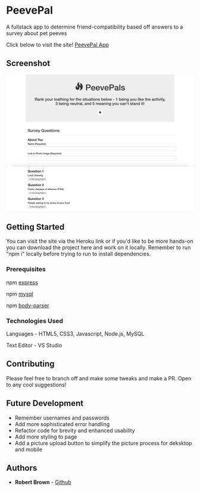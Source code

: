# PeevePal

A fullstack app to determine friend-compatibility based off answers to a survey about pet peeves

Click below to visit the site!
[PeevePal App](hhttps://peevepals.herokuapp.com/)

## Screenshot

<img src="Mocks/preview.png" width="600">
<img src="Mocks/preview2.png" width="600">

## Getting Started

You can visit the site via the Heroku link or if you'd like to be more hands-on you can download the project here and work on it locally. Remember to run "npm i" locally before trying to run to install dependencies.

### Prerequisites

npm [express](https://www.npmjs.com/package/express)

npm [mysql](https://www.npmjs.com/package/mysql)

npm [body-parser](https://www.npmjs.com/package/body-parser)

### Technologies Used

Languages - HTML5, CSS3, Javascript, Node.js, MySQL

Text Editor - VS Studio

## Contributing

Please feel free to branch off and make some tweaks and make a PR. Open to any cool suggestions!

## Future Development

* Remember usernames and passwords
* Add more sophisticated error handling
* Refactor code for brevity and enhanced usability
* Add more styling to page
* Add a picture upload button to simplify the picture process for deksktop and mobile

## Authors

* **Robert Brown** - [Github](https://github.com/robertbernardbrown)
